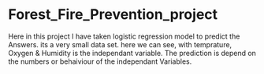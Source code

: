 # Forest_Fire_Prevention_project
Here in this project I have taken logistic regression model to predict the Answers.
its a very small data set.
here we can see, with temprature, Oxygen & Humidity is the independant variable.
The prediction is depend on the numbers or behaiviour of the independant Variables.
